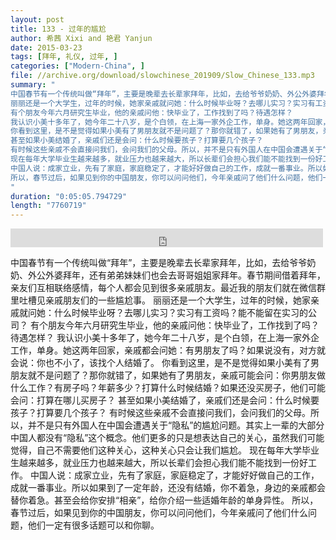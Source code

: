 ```yaml
---
layout: post
title: 133 - 过年的尴尬
author: 希茜 Xixi and 艳君 Yanjun
date: 2015-03-23
tags: [拜年, 礼仪, 过年, ]
categories: ["Modern-China", ]
file: //archive.org/download/slowchinese_201909/Slow_Chinese_133.mp3
summary: "
中国春节有一个传统叫做“拜年”，主要是晚辈去长辈家拜年，比如，去给爷爷奶奶、外公外婆拜年，还有弟弟妹妹们也会去哥哥姐姐家拜年。春节期间借着拜年，亲友们互相联络感情，每个人都会见到很多亲戚朋友。最近我的朋友们就在微信群里吐槽见亲戚朋友们的一些尴尬事。
丽丽还是一个大学生，过年的时候，她家亲戚就问她：什么时候毕业呀？去哪儿实习？实习有工资吗？能不能留在实习的公司？
有个朋友今年六月研究生毕业，他的亲戚问他：快毕业了，工作找到了吗？待遇怎样？
我认识小美十多年了，她今年二十八岁，是个白领，在上海一家外企工作，单身。她这两年回家，亲戚都会问她：有男朋友了吗？如果说没有，对方就会说：你也不小了，该找个人结婚了。
你看到这里，是不是觉得如果小美有了男朋友就不是问题了？那你就错了，如果她有了男朋友，亲戚可能会问：你男朋友做什么工作？有房子吗？年薪多少？打算什么时候结婚？如果还没买房子，他们可能会问：打算在哪儿买房子？
甚至如果小美结婚了，亲戚们还是会问：什么时候要孩子？打算要几个孩子？
有时候这些亲戚不会直接问我们，会问我们的父母。所以，并不是只有外国人在中国会遭遇关于“隐私”的尴尬问题。其实上一辈的大部分中国人都没有“隐私”这个概念。他们更多的只是想表达自己的关心，虽然我们可能觉得，自己不需要他们这种关心，这种关心只会让我们尴尬。
现在每年大学毕业生越来越多，就业压力也越来越大，所以长辈们会担心我们能不能找到一份好工作。
中国人说：成家立业，先有了家庭，家庭稳定了，才能好好做自己的工作，成就一番事业。所以如果到了一定年龄，还没有结婚，你不着急，身边的亲戚都会替你着急。甚至会给你安排“相亲”，给你介绍一些适婚年龄的单身异性。
所以，春节过后，如果见到你的中国朋友，你可以问问他们，今年亲戚问了他们什么问题，他们一定有很多话题可以和你聊。
"
duration: "0:05:05.794729"
length: "7760719"
---
```


<iframe src="https://archive.org/embed/slowchinese_201909/Slow_Chinese_133.mp3" width="500" height="30" frameborder="0" webkitallowfullscreen="true" mozallowfullscreen="true" allowfullscreen></iframe>

中国春节有一个传统叫做“拜年”，主要是晚辈去长辈家拜年，比如，去给爷爷奶奶、外公外婆拜年，还有弟弟妹妹们也会去哥哥姐姐家拜年。春节期间借着拜年，亲友们互相联络感情，每个人都会见到很多亲戚朋友。最近我的朋友们就在微信群里吐槽见亲戚朋友们的一些尴尬事。
丽丽还是一个大学生，过年的时候，她家亲戚就问她：什么时候毕业呀？去哪儿实习？实习有工资吗？能不能留在实习的公司？
有个朋友今年六月研究生毕业，他的亲戚问他：快毕业了，工作找到了吗？待遇怎样？
我认识小美十多年了，她今年二十八岁，是个白领，在上海一家外企工作，单身。她这两年回家，亲戚都会问她：有男朋友了吗？如果说没有，对方就会说：你也不小了，该找个人结婚了。
你看到这里，是不是觉得如果小美有了男朋友就不是问题了？那你就错了，如果她有了男朋友，亲戚可能会问：你男朋友做什么工作？有房子吗？年薪多少？打算什么时候结婚？如果还没买房子，他们可能会问：打算在哪儿买房子？
甚至如果小美结婚了，亲戚们还是会问：什么时候要孩子？打算要几个孩子？
有时候这些亲戚不会直接问我们，会问我们的父母。所以，并不是只有外国人在中国会遭遇关于“隐私”的尴尬问题。其实上一辈的大部分中国人都没有“隐私”这个概念。他们更多的只是想表达自己的关心，虽然我们可能觉得，自己不需要他们这种关心，这种关心只会让我们尴尬。
现在每年大学毕业生越来越多，就业压力也越来越大，所以长辈们会担心我们能不能找到一份好工作。
中国人说：成家立业，先有了家庭，家庭稳定了，才能好好做自己的工作，成就一番事业。所以如果到了一定年龄，还没有结婚，你不着急，身边的亲戚都会替你着急。甚至会给你安排“相亲”，给你介绍一些适婚年龄的单身异性。
所以，春节过后，如果见到你的中国朋友，你可以问问他们，今年亲戚问了他们什么问题，他们一定有很多话题可以和你聊。
